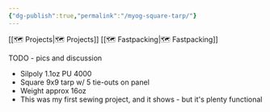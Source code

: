 ```yaml
---
{"dg-publish":true,"permalink":"/myog-square-tarp/"}
---
```



[[🗺️ Projects\|🗺️ Projects]] [[🗺️ Fastpacking\|🗺️ Fastpacking]]

TODO - pics and discussion

* Silpoly 1.1oz PU 4000
* Square 9x9 tarp w/ 5 tie-outs on panel
* Weight approx 16oz
* This was my first sewing project, and it shows - but it's plenty functional